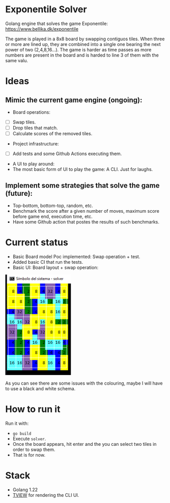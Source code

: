 # Exponentile Solver

Golang engine that solves the game Exponentile: https://www.bellika.dk/exponentile

The game is played in a 8x8 board by swapping contiguos tiles. When three or more are lined up, they are combined into a single one bearing the next power of two (2,4,8,16...).
The game is harder as time passes as more numbers are present in the board and is harded to line 3 of them with the same valu.


# Ideas

## Mimic the current game engine (ongoing):

-  Board operations:
 - [ ] Swap tiles.
 - [ ] Drop tiles that match.
 - [ ] Calculate scores of the removed tiles.
-  Project infrastructure:
 - [ ] Add tests and some Github Actions executing them.
-  A UI to play around: 
 -  The most basic form of UI to play the game: A CLI. Just for laughs.


## Implement some strategies that solve the game (future):
- Top-bottom, bottom-top, random, etc.
- Benchmark the score after a given number of moves, maximum score before game end, execution time, etc.
- Have some Github action that postes the results of such benchmarks.

# Current status
- Basic Board model Poc implemented: Swap operation + test.
- Added basic CI that run the tests.
- Basic UI: Board layout + swap operation:

![Current Board status](./docs/ui_board.PNG)

As you can see there are some issues with the colouring, maybe I will have to use a black and white schema.

# How to run it

Run it with:
- `go build`
- Execute `solver`.
- Once the board appears, hit enter and the you can select two tiles in order to swap them. 
- That is for now.

# Stack
- Golang 1.22
- [TVIEW](https://github.com/rivo/tview) for rendering the CLI UI.